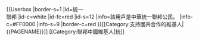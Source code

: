 {{Userbox
  |border-s=1
  |id=統一<br/>聯邦
  |id-c=white
  |id-fc=red
  |id-s=12
  |info=該用戶是中華統一聯邦公民。
  |info-c=#FF0000
  |info-s=9
  |border-c=red
}}<includeonly>[[Category:支持國共合作的維基人|{{PAGENAME}}]]</includeonly><noinclude>
[[Category:聯邦中國維基人|統]]
</noinclude>